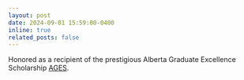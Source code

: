 ```yaml
---
layout: post
date: 2024-09-01 15:59:00-0400
inline: true
related_posts: false
---
```


Honored as a recipient of the prestigious Alberta Graduate Excellence Scholarship [AGES](https://studentaid.alberta.ca/policy-scholarships/alberta-student-aid-scholarships-and-awards-operational-policy-manual/unique-scholarships-and-awards/alberta-graduate-excellence-scholarship-ages/).
